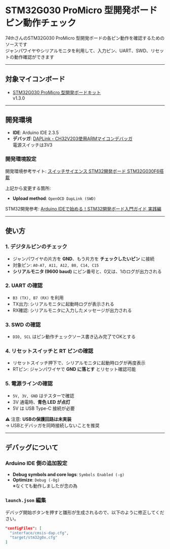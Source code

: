 # STM32G030 ProMicro 型開発ボード ピン動作チェック

74thさんのSTM32G030 ProMicro 型開発ボードの各ピン動作を確認するためのソースです  
ジャンパワイヤやシリアルモニタを利用して、入力ピン、UART、SWD、リセットの動作確認ができます

---

## 対象マイコンボード

- [STM32G030 ProMicro 型開発ボードキット](https://74th.booth.pm/items/4879147)  
v1.3.0

---

## 開発環境

- **IDE**: Arduino IDE 2.3.5  
- **デバッガ**: [DAPLink・CH32V203使用ARMマイコンデバッガ](https://74th.booth.pm/items/4916891)  
電源スイッチは3V3

### 開発環境設定

開発環境参考サイト: [スイッチサイエンス STM32開発ボード STM32G030F6搭載](https://www.switch-science.com/products/10542?_pos=3&_sid=4fc0d15f6&_ss=r)  

上記から変更する箇所:
- **Upload method**: `OpenOCD DapLink (SWD)`  

STM32開発参考: [Arduino IDEで始める！STM32開発ボード入門ガイド 実践編](https://www.switch-science.com/blogs/magazine/arduino-ide-stm32-start-guide-practice?srsltid=AfmBOopVepInhPBymRDxTHUD87gOzaU1gcVklViDTbNgGVfrr1Z1MPj7)  

---

## 使い方

### 1. デジタルピンのチェック
- ジャンパワイヤの片方を **GND**、もう片方を **チェックしたいピン** に接続
- 対象ピン: `A0-A7, A11, A12, B0, C14, C15`
- **シリアルモニタ (9600 baud)** にピン番号と、0又は、1のログが出力される

### 2. UART の確認
- `B3 (TX), B7 (RX)` を利用
- TX出力: シリアルモニタに起動時ログが表示される
- RX確認: シリアルモニタに入力したメッセージが出力される

### 3. SWD の確認
- `DIO, SCL` はピン動作チェックソース書き込み完了でOKとする

### 4. リセットスイッチと RT ピンの確認
- リセットスイッチ押下で、シリアルモニタに起動時ログが再度表示
- RTピン: ジャンパワイヤで **GND に落とす** とリセット確認可能

### 5. 電源ラインの確認
- `5V, 3V, GND` はテスターで確認
- 3V 通電時、**青色 LED が点灯**
- 5V は USB Type-C 接続が必要

⚠️ 注意: **USBの保護回路は未実装**  
→ USBとデバッガを同時接続しないことを推奨

---

## デバッグについて

### Arduino IDE 側の追加設定
- **Debug symbols and core logs**: `Symbols Enabled (-g)`
- **Optimize**: `Debug (-Og)`  
  ※なくても動作しましたが念の為

### `launch.json` 編集
デバッグ開始ボタンを押すと雛形が生成されるので、以下のように修正してください。

```json
"configFiles": [
  "interface/cmsis-dap.cfg",
  "target/stm32g0x.cfg"
]
